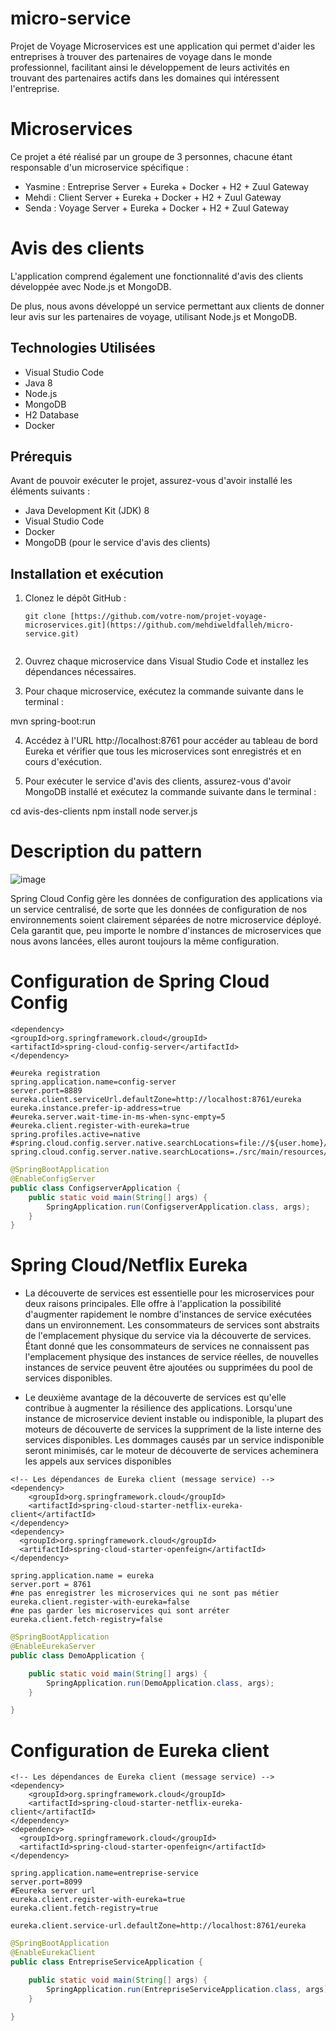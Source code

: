 # micro-service

Projet de Voyage Microservices est une application qui permet d'aider les entreprises à trouver des partenaires de voyage dans le monde professionnel, facilitant ainsi le développement de leurs activités en trouvant des partenaires actifs dans les domaines qui intéressent l'entreprise.

# Microservices

Ce projet a été réalisé par un groupe de 3 personnes, chacune étant responsable d'un microservice spécifique :

- Yasmine : Entreprise Server + Eureka + Docker + H2 + Zuul Gateway
- Mehdi : Client Server + Eureka + Docker + H2  + Zuul Gateway
- Senda : Voyage Server + Eureka + Docker + H2 + Zuul Gateway

# Avis des clients

L'application comprend également une fonctionnalité d'avis des clients développée avec Node.js et MongoDB.


De plus, nous avons développé un service permettant aux clients de donner leur avis sur les partenaires de voyage, utilisant Node.js et MongoDB.

## Technologies Utilisées
- Visual Studio Code
- Java 8
- Node.js
- MongoDB
- H2 Database
- Docker
## Prérequis

Avant de pouvoir exécuter le projet, assurez-vous d'avoir installé les éléments suivants :

- Java Development Kit (JDK) 8
- Visual Studio Code
- Docker
- MongoDB (pour le service d'avis des clients)

## Installation et exécution

1. Clonez le dépôt GitHub :

   ```shell
   git clone [https://github.com/votre-nom/projet-voyage-microservices.git](https://github.com/mehdiweldfalleh/micro-service.git)


2. Ouvrez chaque microservice dans Visual Studio Code et installez les dépendances nécessaires.

3. Pour chaque microservice, exécutez la commande suivante dans le terminal :

mvn spring-boot:run

4. Accédez à l'URL http://localhost:8761 pour accéder au tableau de bord Eureka et vérifier que tous les microservices sont enregistrés et en cours d'exécution.

5. Pour exécuter le service d'avis des clients, assurez-vous d'avoir MongoDB installé et exécutez la commande suivante dans le terminal :

cd avis-des-clients
npm install
node server.js

# Description du pattern

![image](https://github.com/sendanemissi/VoyageAffaire/assets/86804472/f2c9acc3-a347-4b2e-baac-86cbb60d6f81)

Spring Cloud Config gère les données de configuration des applications via un service centralisé, de sorte que les données de configuration de nos environnements soient clairement séparées de notre microservice déployé. Cela garantit que, peu importe le nombre d'instances de microservices que nous avons lancées, elles auront toujours la même configuration. 

# Configuration de Spring Cloud Config

````shell
<dependency>
<groupId>org.springframework.cloud</groupId>
<artifactId>spring-cloud-config-server</artifactId>
</dependency>
````
````
#eureka registration
spring.application.name=config-server
server.port=8889
eureka.client.serviceUrl.defaultZone=http://localhost:8761/eureka
eureka.instance.prefer-ip-address=true
#eureka.server.wait-time-in-ms-when-sync-empty=5
#eureka.client.register-with-eureka=true
spring.profiles.active=native
#spring.cloud.config.server.native.searchLocations=file://${user.home}/centralRepo
spring.cloud.config.server.native.searchLocations=./src/main/resources/centralRepo
````
````java
@SpringBootApplication
@EnableConfigServer
public class ConfigserverApplication {
    public static void main(String[] args) {
        SpringApplication.run(ConfigserverApplication.class, args);
    }
}
````

# Spring Cloud/Netflix Eureka

- La découverte de services est essentielle pour les microservices pour deux raisons principales. Elle offre à l'application la possibilité d'augmenter rapidement le nombre d'instances de service exécutées dans un environnement. Les consommateurs de services sont abstraits de l'emplacement physique du service via la découverte de services. Étant donné que les consommateurs de services ne connaissent pas l'emplacement physique des instances de service réelles, de nouvelles instances de service peuvent être ajoutées ou supprimées du pool de services disponibles.

- Le deuxième avantage de la découverte de services est qu'elle contribue à augmenter la résilience des applications. Lorsqu'une instance de microservice devient instable ou indisponible, la plupart des moteurs de découverte de services la suppriment de la liste interne des services disponibles. Les dommages causés par un service indisponible seront minimisés, car le moteur de découverte de services acheminera les appels aux services disponibles

````shell
<!-- Les dépendances de Eureka client (message service) -->
<dependency>
    <groupId>org.springframework.cloud</groupId>
    <artifactId>spring-cloud-starter-netflix-eureka-client</artifactId>
</dependency>
<dependency>
  <groupId>org.springframework.cloud</groupId>
  <artifactId>spring-cloud-starter-openfeign</artifactId>
</dependency>
````

````
spring.application.name = eureka
server.port = 8761
#ne pas enregistrer les microservices qui ne sont pas métier
eureka.client.register-with-eureka=false
#ne pas garder les microservices qui sont arréter
eureka.client.fetch-registry=false
````

````java
@SpringBootApplication
@EnableEurekaServer
public class DemoApplication {

    public static void main(String[] args) {
        SpringApplication.run(DemoApplication.class, args);
    }

}
````
# Configuration de Eureka client

````shell
<!-- Les dépendances de Eureka client (message service) -->
<dependency>
    <groupId>org.springframework.cloud</groupId>
    <artifactId>spring-cloud-starter-netflix-eureka-client</artifactId>
</dependency>
<dependency>
  <groupId>org.springframework.cloud</groupId>
  <artifactId>spring-cloud-starter-openfeign</artifactId>
</dependency>
````
````
spring.application.name=entreprise-service
server.port=8099
#Eeureka server url
eureka.client.register-with-eureka=true
eureka.client.fetch-registry=true

eureka.client.service-url.defaultZone=http://localhost:8761/eureka

````

````java
@SpringBootApplication
@EnableEurekaClient
public class EntrepriseServiceApplication {

	public static void main(String[] args) {
		SpringApplication.run(EntrepriseServiceApplication.class, args);
	}

}
````
